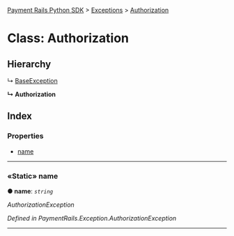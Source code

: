 [Payment Rails Python SDK](../README.md) > [Exceptions](../packages/exceptions.md) > [Authorization](../classes/exceptions.authorization.md)

# Class: Authorization

## Hierarchy

↳  [BaseException](exceptions.baseexception.md)

**↳ Authorization**

## Index

### Properties

* [name](exceptions.authorization.md#name)

---

<a id="name"></a>

### «Static» name

**●  name**:  *`string`*

*AuthorizationException*

*Defined in PaymentRails.Exception.AuthorizationException*

---